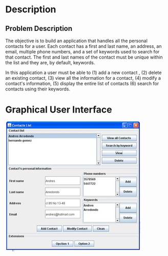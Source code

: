 # Description

## Problem Description

The objective is to build an application that handles all the personal contacts for
a user. Each contact has a first and last name, an address, an email, multiple phone
numbers, and a set of keywords used to search for that contact. The first and last
names of the contact must be unique within the list and they are, by default, keywords.

In this application a user must be able to (1) add a new contact , (2) delete an
existing contact, (3) view all the information for a contact, (4) modify a contact's
information, (5) display the entire list of contacts (6) search for contacts using
their keywords.

# Graphical User Interface

![GUI](docs/specs/InterfazGUI.jpg)